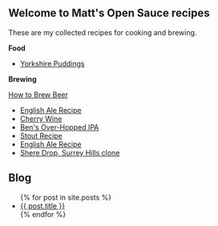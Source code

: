 ## Welcome to Matt's Open Sauce recipes

These are my collected recipes for cooking and brewing. 


**Food**

- [Yorkshire Puddings](recipes/Yorkshire_Puddings) 

**Brewing**

[How to Brew Beer](brewing/How_to_Brew_Beer)
- [English Ale Recipe](brewing/Simple_English_Ale)
- [Cherry Wine](brewing/Cherry_Wine)
- [Ben's Over-Hopped IPA](brewing/Bens_Overhopped_IPA)
- [Stout Recipe](brewing/Stout)
- [English Ale Recipe](brewing/English_Ale)
- [Shere Drop, Surrey Hills clone](brewing/Shere_Drop_Clone)


## Blog



<ul>
  {% for post in site.posts %}
    <li>
      <a href="/opensauce/{{ post.url }}">{{ post.title }}</a>
    </li>
  {% endfor %}
</ul>
